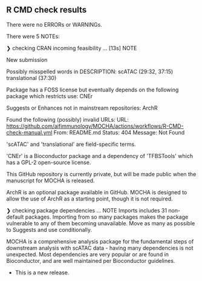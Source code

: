 ## R CMD check results

There were no ERRORs or WARNINGs. 

There were 5 NOTEs:

❯ checking CRAN incoming feasibility ... [13s] NOTE
  
  New submission
  
  Possibly misspelled words in DESCRIPTION:
    scATAC (29:32, 37:15)
    translational (37:30)
  
  Package has a FOSS license but eventually depends on the following
  package which restricts use:
    CNEr
  
  Suggests or Enhances not in mainstream repositories:
    ArchR
  
  Found the following (possibly) invalid URLs:
    URL: https://github.com/aifimmunology/MOCHA/actions/workflows/R-CMD-check-manual.yml
      From: README.md
      Status: 404
      Message: Not Found

'scATAC' and 'translational' are field-specific terms.

'CNEr' is a Bioconductor package and a dependency of 'TFBSTools' which has
a GPL-2 open-source license.
      
This GitHub repository is currently private, but will be made public when 
the manuscript for MOCHA is released.

ArchR is an optional package available in GitHub. 
MOCHA is designed to allow the use of ArchR as a starting point, though it is 
not required.

❯ checking package dependencies ... NOTE
  Imports includes 31 non-default packages.
  Importing from so many packages makes the package vulnerable to any of
  them becoming unavailable.  Move as many as possible to Suggests and
  use conditionally.

MOCHA is a comprehensive analysis package for the fundamental steps of downstream analysis with scATAC data - having many dependencies is not unexpected. Most dependencies are very popular or are found in Bioconductor, and are well maintained per Bioconductor guidelines. 

* This is a new release.
